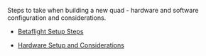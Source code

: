 Steps to take when building a new quad - hardware and software configuration and considerations. 

- [Betaflight Setup Steps](betaflight-setup.md)

- [Hardware Setup and Considerations](hardware.md)
